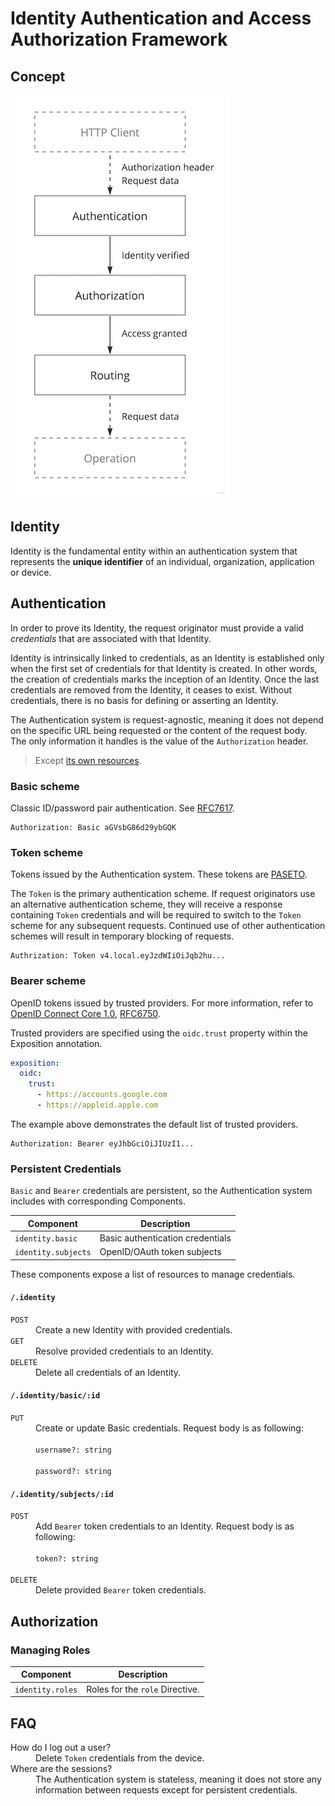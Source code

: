 # Identity Authentication and Access Authorization Framework

## Concept

<a href="https://miro.com/app/board/uXjVOoy0ImU=/?moveToWidget=3458764555919725830&cot=14">
  <picture>
    <source media="(prefers-color-scheme: dark)" srcset="./.ia3/overview-dark.jpg">
    <img alt="IA3" width="350" height="646" src="./.ia3/overview-light.jpg">
  </picture>
</a>

## Identity

Identity is the fundamental entity within an authentication system that represents the **unique identifier** of an
individual, organization, application or device.

## Authentication

In order to prove its Identity, the request originator must provide a valid _credentials_ that are associated with that
Identity.

Identity is intrinsically linked to credentials, as an Identity is established only when the first set of credentials
for that Identity is created.
In other words, the creation of credentials marks the inception of an Identity.
Once the last credentials are removed from the Identity, it ceases to exist.
Without credentials, there is no basis for defining or asserting an Identity.

The Authentication system is request-agnostic, meaning it does not depend on the specific URL being requested or the
content of the request body.
The only information it handles is the value of the `Authorization` header.

> Except [its own resources](#authentication-resources).

### Basic scheme

Classic ID/password pair authentication. See [RFC7617](https://datatracker.ietf.org/doc/html/rfc7617).

```http
Authorization: Basic aGVsbG86d29ybGQK
```

### Token scheme

Tokens issued by the Authentication system. These tokens are [PASETO](https://paseto.io).

The `Token` is the primary authentication scheme.
If request originators use an alternative authentication scheme, they will receive a response containing
`Token` credentials and will be required to switch to the `Token` scheme for any subsequent requests.
Continued use of other authentication schemes will result in temporary blocking of requests.

```http
Authrization: Token v4.local.eyJzdWIiOiJqb2hu...
```

### Bearer scheme

OpenID tokens issued by trusted providers.
For more information, refer to [OpenID Connect Core 1.0](https://openid.net/specs/openid-connect-core-1_0.html),
[RFC6750](https://datatracker.ietf.org/doc/html/rfc6750).

Trusted providers are specified using the `oidc.trust` property within the Exposition annotation.

```yaml
exposition:
  oidc:
    trust:
      - https://accounts.google.com
      - https://appleid.apple.com
```

The example above demonstrates the default list of trusted providers.

```http
Authorization: Bearer eyJhbGciOiJIUzI1...
```

### Persistent Credentials

`Basic` and `Bearer` credentials are persistent, so the Authentication system includes with corresponding Components.

| Component           | Description                      |
|---------------------|----------------------------------|
| `identity.basic`    | Basic authentication credentials |
| `identity.subjects` | OpenID/OAuth token subjects      |

These components expose a list of resources to manage credentials.

#### `/.identity`

<dl>
<dt><code>POST</code></dt>
<dd>Create a new Identity with provided credentials.</dd>
<dt><code>GET</code></dt>
<dd>Resolve provided credentials to an Identity.</dd>
<dt><code>DELETE</code></dt>
<dd>Delete all credentials of an Identity.</dd>
</dl>

#### `/.identity/basic/:id`

<dl>
<dt><code>PUT</code></dt>
<dd>Create or update Basic credentials. Request body is as following:<br/>
<code>
username?: string<br/>
password?: string
</code>
</dd>
</dl>

#### `/.identity/subjects/:id`

<dl>
<dt><code>POST</code></dt>
<dd>Add <code>Bearer</code> token credentials to an Identity. Request body is as following:<br/>
<code>
token?: string<br/>
</code>
</dd>
<dt><code>DELETE</code></dt>
<dd>Delete provided <code>Bearer</code> token credentials.
</dd>
</dl>

## Authorization

### Managing Roles

| Component        | Description                     |
|------------------|---------------------------------|
| `identity.roles` | Roles for the `role` Directive. |

## FAQ

<dl>
<dt>How do I log out a user?</dt>
<dd>Delete <code>Token</code> credentials from the device.</dd>
<dt>Where are the sessions?</dt>
<dd>The Authentication system is stateless, meaning it does not store any information between requests except for persistent credentials.</dd>
</dl>
